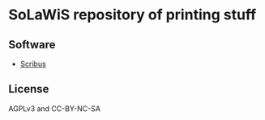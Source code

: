 # SoLaWiS repository of printing stuff

## Software

- [Scribus](http://scribus.net/)

## License

AGPLv3 and CC-BY-NC-SA
